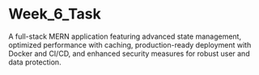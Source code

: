 # Week_6_Task
A full-stack MERN application featuring advanced state management, optimized performance with caching, production-ready deployment with Docker and CI/CD, and enhanced security measures for robust user and data protection.
